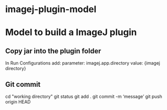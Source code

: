 # imagej-plugin-model

Model to build a ImageJ plugin
==============================


Copy jar into the plugin folder
-------------------------------
In Run Configurations add:
	parameter: imagej.app.directory
	value: {imagej directory}

Git commit
----------
cd "working directory"
git status
git add .
git commit -m ‘message’
git push origin HEAD
